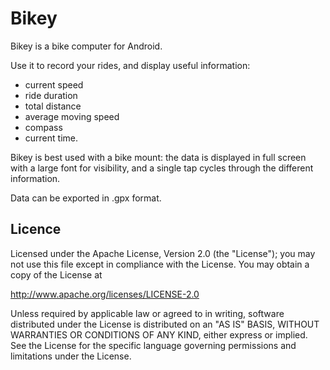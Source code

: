 Bikey
=====

Bikey is a bike computer for Android.

Use it to record your rides, and display useful information:
- current speed
- ride duration
- total distance
- average moving speed
- compass
- current time.

Bikey is best used with a bike mount: the data is displayed in full screen with a large font for visibility,
and a single tap cycles through the different information.

Data can be exported in .gpx format.


Licence
-------

Licensed under the Apache License, Version 2.0 (the "License");
you may not use this file except in compliance with the License.
You may obtain a copy of the License at

http://www.apache.org/licenses/LICENSE-2.0

Unless required by applicable law or agreed to in writing, software
distributed under the License is distributed on an "AS IS" BASIS,
WITHOUT WARRANTIES OR CONDITIONS OF ANY KIND, either express or implied.
See the License for the specific language governing permissions and
limitations under the License.
